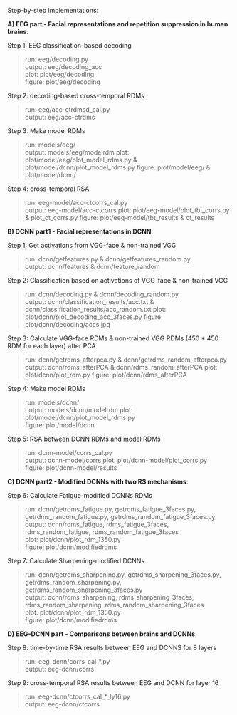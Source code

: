 Step-by-step implementations:

**A) EEG part - Facial representations and repetition suppression in human brains**:

Step 1: EEG classification-based decoding
> run: eeg/decoding.py  
> output: eeg/decoding_acc  
> plot: plot/eeg/decoding  
> figure: plot/eeg/decoding  

Step 2: decoding-based cross-temporal RDMs
> run: eeg/acc-ctrdmsd_cal.py  
> output: eeg/acc-ctrdms

Step 3: Make model RDMs
> run: models/eeg/  
> output: models/eeg/modelrdm
> plot: plot/model/eeg/plot_model_rdms.py & plot/model/dcnn/plot_model_rdms.py
> figure: plot/model/eeg/ & plot/model/dcnn/

Step 4: cross-temporal RSA
> run: eeg-model/acc-ctcorrs_cal.py  
> output: eeg-model/acc-ctcorrs
> plot: plot/eeg-model/plot_tbt_corrs.py & plot_ct_corrs.py
> figure: plot/eeg-model/tbt_results & ct_results

**B) DCNN part1 - Facial representations in DCNN**:

Step 1: Get activations from VGG-face & non-trained VGG
> run: dcnn/getfeatures.py & dcnn/getfeatures_random.py  
> output: dcnn/features & dcnn/feature_random

Step 2: Classification based on activations of VGG-face & non-trained VGG
> run: dcnn/decoding.py & dcnn/decoding_random.py  
> output: dcnn/classification_results/acc.txt & dcnn/classification_results/acc_random.txt
> plot: plot/dcnn/plot_decoding_acc_3faces.py
> figure: plot/dcnn/decoding/accs.jpg

Step 3: Calculate VGG-face RDMs & non-trained VGG RDMs (450 * 450 RDM for each layer) after PCA
> run: dcnn/getrdms_afterpca.py & dcnn/getrdms_random_afterpca.py  
> output: dcnn/rdms_afterPCA & dcnn/rdms_random_afterPCA
> plot: plot/dcnn/plot_rdm.py
> figure: plot/dcnn/rdms_afterPCA

Step 4: Make model RDMs
> run: models/dcnn/  
> output: models/dcnn/modelrdm
> plot: plot/model/dcnn/plot_model_rdms.py  
> figure: plot/model/dcnn

Step 5: RSA between DCNN RDMs and model RDMs
> run: dcnn-model/corrs_cal.py  
> output: dcnn-model/corrs
> plot: plot/dcnn-model/plot_corrs.py  
> figure: plot/dcnn-model/results

**C) DCNN part2 - Modified DCNNs with two RS mechanisms**:

Step 6: Calculate Fatigue-modified DCNNs RDMs
> run: dcnn/getrdms_fatigue.py, getrdms_fatigue_3faces.py, getrdms_random_fatigue.py, getrdms_random_fatigue_3faces.py  
> output: dcnn/rdms_fatigue, rdms_fatigue_3faces, rdms_random_fatigue, rdms_random_fatigue_3faces  
> plot: plot/dcnn/plot_rdm_1350.py  
> figure: plot/dcnn/modifiedrdms

Step 7: Calculate Sharpening-modified DCNNs
> run: dcnn/getrdms_sharpening.py, getrdms_sharpening_3faces.py, getrdms_random_sharpening.py, getrdms_random_sharpening_3faces.py  
> output: dcnn/rdms_sharpening, rdms_sharpening_3faces, rdms_random_sharpening, rdms_random_sharpening_3faces  
> plot: plot/dcnn/plot_rdm_1350.py  
> figure: plot/dcnn/modifiedrdms

**D) EEG-DCNN part - Comparisons between brains and DCNNs**:

Step 8: time-by-time RSA results between EEG and DCNNS for 8 layers
> run: eeg-dcnn/corrs_cal_*.py  
> output: eeg-dcnn/corrs  

Step 9: cross-temporal RSA results between EEG and DCNN for layer 16
> run: eeg-dcnn/ctcorrs_cal_*_ly16.py  
> output: eeg-dcnn/ctcorrs  
